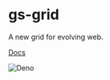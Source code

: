 # gs-grid
A new grid for evolving web.

[Docs](https://ganesh-vellanki.github.io/gs-grid/)

![Deno](https://github.com/ganesh-vellanki/gs-grid/workflows/Deno/badge.svg?branch=master)